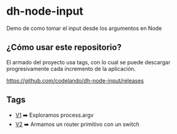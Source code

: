 # dh-node-input
Demo de como tomar el input desde los argumentos en Node

## ¿Cómo usar este repositorio?

El armado del proyecto usa tags, con lo cual se puede descargar progresivamente cada incremento de la aplicación.

https://github.com/codelando/dh-node-input/releases

## Tags

- [V1](https://github.com/codelando/dh-node-input/releases/tag/v1) ➡️  Exploramos process.argv
- [V2](https://github.com/codelando/dh-node-input/releases/tag/v2) ➡️  Armamos un router primitivo con un switch
